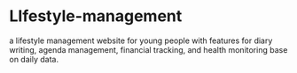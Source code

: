 # LIfestyle-management
a lifestyle management website for young people with features for diary writing, agenda management, financial tracking, and health monitoring base on daily data.
